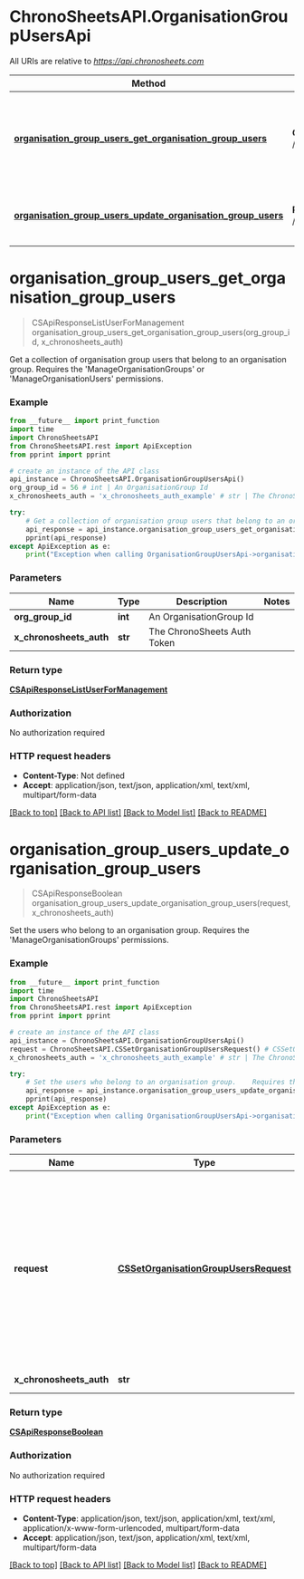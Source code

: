 # ChronoSheetsAPI.OrganisationGroupUsersApi

All URIs are relative to *https://api.chronosheets.com*

Method | HTTP request | Description
------------- | ------------- | -------------
[**organisation_group_users_get_organisation_group_users**](OrganisationGroupUsersApi.md#organisation_group_users_get_organisation_group_users) | **GET** /OrganisationGroupUsers/GetOrganisationGroupUsers | Get a collection of organisation group users that belong to an organisation group.    Requires the &#39;ManageOrganisationGroups&#39; or &#39;ManageOrganisationUsers&#39; permissions.
[**organisation_group_users_update_organisation_group_users**](OrganisationGroupUsersApi.md#organisation_group_users_update_organisation_group_users) | **PUT** /OrganisationGroupUsers/UpdateOrganisationGroupUsers | Set the users who belong to an organisation group.    Requires the &#39;ManageOrganisationGroups&#39; permissions.


# **organisation_group_users_get_organisation_group_users**
> CSApiResponseListUserForManagement organisation_group_users_get_organisation_group_users(org_group_id, x_chronosheets_auth)

Get a collection of organisation group users that belong to an organisation group.    Requires the 'ManageOrganisationGroups' or 'ManageOrganisationUsers' permissions.

### Example
```python
from __future__ import print_function
import time
import ChronoSheetsAPI
from ChronoSheetsAPI.rest import ApiException
from pprint import pprint

# create an instance of the API class
api_instance = ChronoSheetsAPI.OrganisationGroupUsersApi()
org_group_id = 56 # int | An OrganisationGroup Id
x_chronosheets_auth = 'x_chronosheets_auth_example' # str | The ChronoSheets Auth Token

try:
    # Get a collection of organisation group users that belong to an organisation group.    Requires the 'ManageOrganisationGroups' or 'ManageOrganisationUsers' permissions.
    api_response = api_instance.organisation_group_users_get_organisation_group_users(org_group_id, x_chronosheets_auth)
    pprint(api_response)
except ApiException as e:
    print("Exception when calling OrganisationGroupUsersApi->organisation_group_users_get_organisation_group_users: %s\n" % e)
```

### Parameters

Name | Type | Description  | Notes
------------- | ------------- | ------------- | -------------
 **org_group_id** | **int**| An OrganisationGroup Id | 
 **x_chronosheets_auth** | **str**| The ChronoSheets Auth Token | 

### Return type

[**CSApiResponseListUserForManagement**](CSApiResponseListUserForManagement.md)

### Authorization

No authorization required

### HTTP request headers

 - **Content-Type**: Not defined
 - **Accept**: application/json, text/json, application/xml, text/xml, multipart/form-data

[[Back to top]](#) [[Back to API list]](../README.md#documentation-for-api-endpoints) [[Back to Model list]](../README.md#documentation-for-models) [[Back to README]](../README.md)

# **organisation_group_users_update_organisation_group_users**
> CSApiResponseBoolean organisation_group_users_update_organisation_group_users(request, x_chronosheets_auth)

Set the users who belong to an organisation group.    Requires the 'ManageOrganisationGroups' permissions.

### Example
```python
from __future__ import print_function
import time
import ChronoSheetsAPI
from ChronoSheetsAPI.rest import ApiException
from pprint import pprint

# create an instance of the API class
api_instance = ChronoSheetsAPI.OrganisationGroupUsersApi()
request = ChronoSheetsAPI.CSSetOrganisationGroupUsersRequest() # CSSetOrganisationGroupUsersRequest | A request object specifying which users belong to an organisation group.  Make sure to specify the OrganisationGroup Id in the request object so that ChronoSheets knows which OrganisationGroup to update. CsvUserIds is a comma separated list of User Ids, e.g. 1,2,3,4
x_chronosheets_auth = 'x_chronosheets_auth_example' # str | The ChronoSheets Auth Token

try:
    # Set the users who belong to an organisation group.    Requires the 'ManageOrganisationGroups' permissions.
    api_response = api_instance.organisation_group_users_update_organisation_group_users(request, x_chronosheets_auth)
    pprint(api_response)
except ApiException as e:
    print("Exception when calling OrganisationGroupUsersApi->organisation_group_users_update_organisation_group_users: %s\n" % e)
```

### Parameters

Name | Type | Description  | Notes
------------- | ------------- | ------------- | -------------
 **request** | [**CSSetOrganisationGroupUsersRequest**](CSSetOrganisationGroupUsersRequest.md)| A request object specifying which users belong to an organisation group.  Make sure to specify the OrganisationGroup Id in the request object so that ChronoSheets knows which OrganisationGroup to update. CsvUserIds is a comma separated list of User Ids, e.g. 1,2,3,4 | 
 **x_chronosheets_auth** | **str**| The ChronoSheets Auth Token | 

### Return type

[**CSApiResponseBoolean**](CSApiResponseBoolean.md)

### Authorization

No authorization required

### HTTP request headers

 - **Content-Type**: application/json, text/json, application/xml, text/xml, application/x-www-form-urlencoded, multipart/form-data
 - **Accept**: application/json, text/json, application/xml, text/xml, multipart/form-data

[[Back to top]](#) [[Back to API list]](../README.md#documentation-for-api-endpoints) [[Back to Model list]](../README.md#documentation-for-models) [[Back to README]](../README.md)

